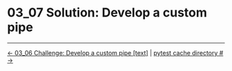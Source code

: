# 03_07 Solution: Develop a custom pipe

<!-- FooterStart -->
---
[← 03_06 Challenge: Develop a custom pipe [text]](../03_06_challenge_create_a_custom_pipe/README.md) | [pytest cache directory # →](finance-team-code-SOLUTION/.pytest_cache/README.md)
<!-- FooterEnd -->
